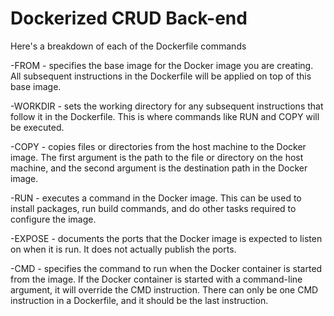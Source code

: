 # Dockerized CRUD Back-end

Here's a breakdown of each of the Dockerfile commands 

-FROM - specifies the base image for the Docker image you are creating. All subsequent instructions in the Dockerfile will be applied on top of this base image.

-WORKDIR - sets the working directory for any subsequent instructions that follow it in the Dockerfile. This is where commands like RUN and COPY will be executed.

-COPY - copies files or directories from the host machine to the Docker image. The first argument is the path to the file or directory on the host machine, and the second argument is the destination path in the Docker image.

-RUN - executes a command in the Docker image. This can be used to install packages, run build commands, and do other tasks required to configure the image.

-EXPOSE - documents the ports that the Docker image is expected to listen on when it is run. It does not actually publish the ports.

-CMD - specifies the command to run when the Docker container is started from the image. If the Docker container is started with a command-line argument, it will override the CMD instruction. There can only be one CMD instruction in a Dockerfile, and it should be the last instruction.

